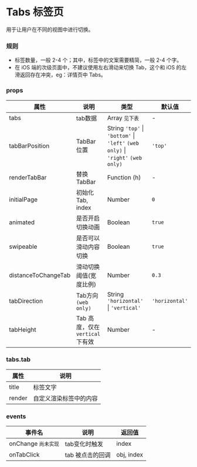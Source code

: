 # Tabs 标签页

用于让用户在不同的视图中进行切换。

### 规则
- 标签数量，一般 2-4 个；其中，标签中的文案需要精简，一般 2-4 个字。
- 在 iOS 端的次级页面中，不建议使用左右滑动来切换 Tab，这个和 iOS 的左滑返回存在冲突，eg：详情页中 Tabs。

### props

| 属性 | 说明 | 类型 | 默认值 |
| --- | --- | --- | --- |
| tabs | tab数据 | Array `见下表` | - |
| tabBarPosition | TabBar位置 | String `'top'` \| `'bottom'` \| `'left'` `(web only)` \| `'right'` `(web only)` | `'top'` |
| renderTabBar | 替换TabBar | Function (h) | - |
| initialPage | 初始化Tab, index | Number | `0` |
| animated | 是否开启切换动画 | Boolean | `true` |
| swipeable | 是否可以滑动内容切换 | Boolean | `true` |
| distanceToChangeTab	| 滑动切换阈值(宽度比例) | Number | `0.3` |
| tabDirection | Tab方向 `(web only)` | String `'horizontal'` \| `'vertical'` | `'horizontal'` |
| tabHeight | Tab 高度，仅在 `vertical` 下有效 | Number | - |


### tabs.tab
| 属性 | 说明 |
| ---- | ---- |
| title | 标签文字 |
| render | 自定义渲染标签中的内容 |

### events

| 事件名 | 说明 | 返回值 |
| --- | --- | --- |
| onChange `尚未实现` | tab变化时触发 | index |
| onTabClick | tab 被点击的回调 | obj, index |
